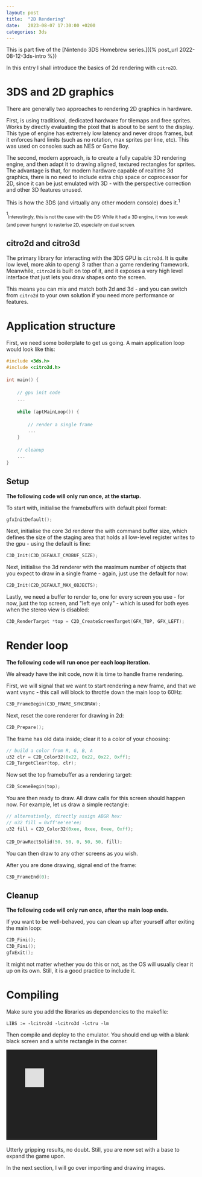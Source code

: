 ```yaml
---
layout: post
title:  "2D Rendering"
date:   2023-08-07 17:30:00 +0200
categories: 3ds
---
```


This is part five of the [Nintendo 3DS Homebrew series.]({% post_url 2022-08-12-3ds-intro %})

In this entry I shall introduce the basics of 2d rendering with `citro2D`.

# 3DS and 2D graphics

There are generally two approaches to rendering 2D graphics in hardware. 

First, is using traditional, dedicated hardware for tilemaps and free sprites. Works by directly evaluating the pixel that is about to be sent to the display. This type of engine has extremely low latency and never drops frames, but it enforces hard limits (such as no rotation, max sprites per line, etc). This was used on consoles such as NES or Game Boy.

The second, modern approach, is to create a fully capable 3D rendering engine, and then adapt it to drawing aligned, textured rectangles for sprites. The advantage is that, for modern hardware capable of realtime 3d graphics, there is no need to include extra chip space or coprocessor for 2D, since it can be just emulated with 3D - with the perspective correction and other 3D features unused. 

This is how the 3DS (and virtually any other modern console) does it.<sup>1</sup>

<sup>1</sup><sub>Interestingly, this is not the case with the DS: While it had a 3D engine, it was too weak (and power hungry) to rasterise 2D, especially on dual screen.</sub>

## citro2d and citro3d

The primary library for interacting with the 3DS GPU is `citro3d`. It is quite low level, more akin to opengl 3 rather than a game rendering framework. Meanwhile, `citro2d` is built on top of it, and it exposes a very high level interface that just lets you draw shapes onto the screen. 

This means you can mix and match both 2d and 3d - and you can switch from `citro2d` to your own solution if you need more performance or features.

# Application structure

First, we need some boilerplate to get us going. A main application loop would look like this:
```cpp
#include <3ds.h>
#include <citro2d.h>

int main() {

    // gpu init code 
    ...

    while (aptMainLoop()) {

        // render a single frame
        ...
    }

    // cleanup
    ...
}
```

## Setup 

**The following code will only run once, at the startup.**

To start with, initialise the framebuffers with default pixel format:
```cpp
gfxInitDefault();
```
Next, initialise the core 3d renderer the with command buffer size, which defines the size of the staging area that holds all low-level register writes to the gpu - using the default is fine:
```cpp
C3D_Init(C3D_DEFAULT_CMDBUF_SIZE);
```
Next, initialise the 3d renderer with the maximum number of objects that you expect to draw in a single frame - again, just use the default for now:
```cpp
C2D_Init(C2D_DEFAULT_MAX_OBJECTS);
```

Lastly, we need a buffer to render to, one for every screen you use - for now, just the top screen, and "left eye only" - which is used for both eyes when the stereo view is disabled:
```cpp
C3D_RenderTarget *top = C2D_CreateScreenTarget(GFX_TOP, GFX_LEFT);
```

# Render loop

**The following code will run once per each loop iteration.**

We already have the init code, now it is time to handle frame rendering. 

First, we will signal that we want to start rendering a new frame, and that we want vsync - this call will block to throttle down the main loop to 60Hz:
```cpp
C3D_FrameBegin(C3D_FRAME_SYNCDRAW);
```
Next, reset the core renderer for drawing in 2d: 
```cpp
C2D_Prepare();
```
The frame has old data inside; clear it to a color of your choosing:
```cpp
// build a color from R, G, B, A
u32 clr = C2D_Color32(0x22, 0x22, 0x22, 0xff);
C2D_TargetClear(top, clr);
```
Now set the top framebuffer as a rendering target:
```cpp
C2D_SceneBegin(top);
```
You are then ready to draw. All draw calls for this screen should happen now. For example, let us draw a simple rectangle:
```cpp
// alternatively, directly assign ABGR hex:
// u32 fill = 0xff'ee'ee'ee;
u32 fill = C2D_Color32(0xee, 0xee, 0xee, 0xff);

C2D_DrawRectSolid(50, 50, 0, 50, 50, fill);
```

You can then draw to any other screens as you wish.

After you are done drawing, signal end of the frame:
```cpp
C3D_FrameEnd(0);
```

## Cleanup
**The following code will only run once, after the main loop ends.**

If you want to be well-behaved, you can clean up after yourself after exiting the main loop:
```cpp
C2D_Fini();
C3D_Fini();
gfxExit();
```
It might not matter whether you do this or not, as the OS will usually clear it up on its own. Still, it is a good practice to include it.

# Compiling 
Make sure you add the libraries as dependencies to the makefile: 
```
LIBS := -lcitro2d -lcitro3d -lctru -lm
```

Then compile and deploy to the emulator. You should end up with a blank black screen and a white rectangle in the corner. 

![First rectangle](/assets/first_rect.png)

Utterly gripping results, no doubt. Still, you are now set with a base to expand the game upon. 

In the next section, I will go over importing and drawing images. 